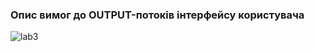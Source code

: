 ### Опис вимог до OUTPUT-потоків інтерфейсу користувача


![lab3](https://github.com/oleksandrblazhko/ai201-arestov/assets/79751986/a754cde9-c435-4454-8cd2-55fba8ad3065)
